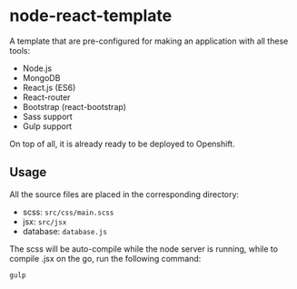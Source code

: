 # node-react-template

A template that are pre-configured for making an application with all these tools:

* Node.js
* MongoDB
* React.js (ES6)
* React-router
* Bootstrap (react-bootstrap)
* Sass support
* Gulp support

On top of all, it is already ready to be deployed to Openshift.

## Usage

All the source files are placed in the corresponding directory:

* scss: ```src/css/main.scss```
* jsx: ```src/jsx```
* database: ```database.js```

The scss will be auto-compile while the node server is running, while to compile .jsx on the go, run the following command:

```
gulp
```

